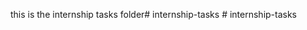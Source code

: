 this is the internship tasks folder#   i n t e r n s h i p - t a s k s  
 #   i n t e r n s h i p - t a s k s  
 